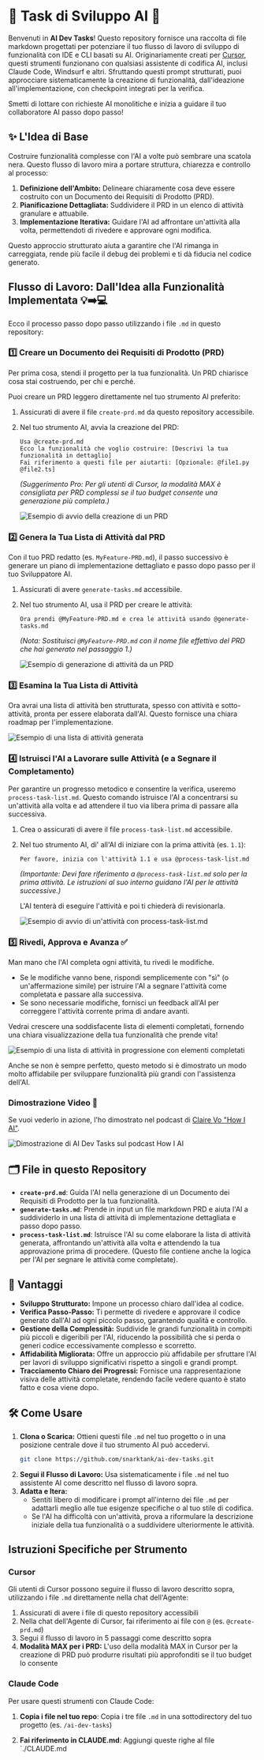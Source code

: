 # 🚀 Task di Sviluppo AI 🤖

Benvenuti in **AI Dev Tasks**! Questo repository fornisce una raccolta di file markdown progettati per potenziare il tuo flusso di lavoro di sviluppo di funzionalità con IDE e CLI basati su AI. Originariamente creati per [Cursor](https://cursor.sh/), questi strumenti funzionano con qualsiasi assistente di codifica AI, inclusi Claude Code, Windsurf e altri. Sfruttando questi prompt strutturati, puoi approcciare sistematicamente la creazione di funzionalità, dall'ideazione all'implementazione, con checkpoint integrati per la verifica.

Smetti di lottare con richieste AI monolitiche e inizia a guidare il tuo collaboratore AI passo dopo passo!

## ✨ L'Idea di Base

Costruire funzionalità complesse con l'AI a volte può sembrare una scatola nera. Questo flusso di lavoro mira a portare struttura, chiarezza e controllo al processo:

1.  **Definizione dell'Ambito:** Delineare chiaramente cosa deve essere costruito con un Documento dei Requisiti di Prodotto (PRD).
2.  **Pianificazione Dettagliata:** Suddividere il PRD in un elenco di attività granulare e attuabile.
3.  **Implementazione Iterativa:** Guidare l'AI ad affrontare un'attività alla volta, permettendoti di rivedere e approvare ogni modifica.

Questo approccio strutturato aiuta a garantire che l'AI rimanga in carreggiata, rende più facile il debug dei problemi e ti dà fiducia nel codice generato.

## Flusso di Lavoro: Dall'Idea alla Funzionalità Implementata 💡➡️💻

Ecco il processo passo dopo passo utilizzando i file `.md` in questo repository:

### 1️⃣ Creare un Documento dei Requisiti di Prodotto (PRD)

Per prima cosa, stendi il progetto per la tua funzionalità. Un PRD chiarisce cosa stai costruendo, per chi e perché.

Puoi creare un PRD leggero direttamente nel tuo strumento AI preferito:

1.  Assicurati di avere il file `create-prd.md` da questo repository accessibile.
2.  Nel tuo strumento AI, avvia la creazione del PRD:

    ```text
    Usa @create-prd.md
    Ecco la funzionalità che voglio costruire: [Descrivi la tua funzionalità in dettaglio]
    Fai riferimento a questi file per aiutarti: [Opzionale: @file1.py @file2.ts]
    ```
    *(Suggerimento Pro: Per gli utenti di Cursor, la modalità MAX è consigliata per PRD complessi se il tuo budget consente una generazione più completa.)*

    ![Esempio di avvio della creazione di un PRD](https://pbs.twimg.com/media/Go6DDlyX0AAS7JE?format=jpg&name=large)

### 2️⃣ Genera la Tua Lista di Attività dal PRD

Con il tuo PRD redatto (es. `MyFeature-PRD.md`), il passo successivo è generare un piano di implementazione dettagliato e passo dopo passo per il tuo Sviluppatore AI.

1.  Assicurati di avere `generate-tasks.md` accessibile.
2.  Nel tuo strumento AI, usa il PRD per creare le attività:

    ```text
    Ora prendi @MyFeature-PRD.md e crea le attività usando @generate-tasks.md
    ```
    *(Nota: Sostituisci `@MyFeature-PRD.md` con il nome file effettivo del PRD che hai generato nel passaggio 1.)*

    ![Esempio di generazione di attività da un PRD](https://pbs.twimg.com/media/Go6FITbWkAA-RCT?format=jpg&name=medium)

### 3️⃣ Esamina la Tua Lista di Attività

Ora avrai una lista di attività ben strutturata, spesso con attività e sotto-attività, pronta per essere elaborata dall'AI. Questo fornisce una chiara roadmap per l'implementazione.

![Esempio di una lista di attività generata](https://pbs.twimg.com/media/Go6GNuOWsAEcSDm?format=jpg&name=medium)

### 4️⃣ Istruisci l'AI a Lavorare sulle Attività (e a Segnare il Completamento)

Per garantire un progresso metodico e consentire la verifica, useremo `process-task-list.md`. Questo comando istruisce l'AI a concentrarsi su un'attività alla volta e ad attendere il tuo via libera prima di passare alla successiva.

1.  Crea o assicurati di avere il file `process-task-list.md` accessibile.
2.  Nel tuo strumento AI, di' all'AI di iniziare con la prima attività (es. `1.1`):

    ```text
    Per favore, inizia con l'attività 1.1 e usa @process-task-list.md
    ```
    *(Importante: Devi fare riferimento a `@process-task-list.md` solo per la *prima* attività. Le istruzioni al suo interno guidano l'AI per le attività successive.)*

    L'AI tenterà di eseguire l'attività e poi ti chiederà di revisionarla.

    ![Esempio di avvio di un'attività con process-task-list.md](https://pbs.twimg.com/media/Go6I41KWcAAAlHc?format=jpg&name=medium)

### 5️⃣ Rivedi, Approva e Avanza ✅

Man mano che l'AI completa ogni attività, tu rivedi le modifiche.

*   Se le modifiche vanno bene, rispondi semplicemente con "sì" (o un'affermazione simile) per istruire l'AI a segnare l'attività come completata e passare alla successiva.
*   Se sono necessarie modifiche, fornisci un feedback all'AI per correggere l'attività corrente prima di andare avanti.

Vedrai crescere una soddisfacente lista di elementi completati, fornendo una chiara visualizzazione della tua funzionalità che prende vita!

![Esempio di una lista di attività in progressione con elementi completati](https://pbs.twimg.com/media/Go6KrXZWkAA_UuX?format=jpg&name=medium)

Anche se non è sempre perfetto, questo metodo si è dimostrato un modo molto affidabile per sviluppare funzionalità più grandi con l'assistenza dell'AI.

### Dimostrazione Video 🎥

Se vuoi vederlo in azione, l'ho dimostrato nel podcast di [Claire Vo "How I AI"](https://www.youtube.com/watch?v=fD4ktSkNCw4).

![Dimostrazione di AI Dev Tasks sul podcast How I AI](https://img.youtube.com/vi/fD4ktSkNCw4/maxresdefault.jpg)

## 🗂️ File in questo Repository

*   **`create-prd.md`**: Guida l'AI nella generazione di un Documento dei Requisiti di Prodotto per la tua funzionalità.
*   **`generate-tasks.md`**: Prende in input un file markdown PRD e aiuta l'AI a suddividerlo in una lista di attività di implementazione dettagliata e passo dopo passo.
*   **`process-task-list.md`**: Istruisce l'AI su come elaborare la lista di attività generata, affrontando un'attività alla volta e attendendo la tua approvazione prima di procedere. (Questo file contiene anche la logica per l'AI per segnare le attività come completate).

## 🌟 Vantaggi

*   **Sviluppo Strutturato:** Impone un processo chiaro dall'idea al codice.
*   **Verifica Passo-Passo:** Ti permette di rivedere e approvare il codice generato dall'AI ad ogni piccolo passo, garantendo qualità e controllo.
*   **Gestione della Complessità:** Suddivide le grandi funzionalità in compiti più piccoli e digeribili per l'AI, riducendo la possibilità che si perda o generi codice eccessivamente complesso e scorretto.
*   **Affidabilità Migliorata:** Offre un approccio più affidabile per sfruttare l'AI per lavori di sviluppo significativi rispetto a singoli e grandi prompt.
*   **Tracciamento Chiaro dei Progressi:** Fornisce una rappresentazione visiva delle attività completate, rendendo facile vedere quanto è stato fatto e cosa viene dopo.

## 🛠️ Come Usare

1.  **Clona o Scarica:** Ottieni questi file `.md` nel tuo progetto o in una posizione centrale dove il tuo strumento AI può accedervi.
    ```bash
    git clone https://github.com/snarktank/ai-dev-tasks.git
    ```
2.  **Segui il Flusso di Lavoro:** Usa sistematicamente i file `.md` nel tuo assistente AI come descritto nel flusso di lavoro sopra.
3.  **Adatta e Itera:**
    *   Sentiti libero di modificare i prompt all'interno dei file `.md` per adattarli meglio alle tue esigenze specifiche o al tuo stile di codifica.
    *   Se l'AI ha difficoltà con un'attività, prova a riformulare la descrizione iniziale della tua funzionalità o a suddividere ulteriormente le attività.

## Istruzioni Specifiche per Strumento

### Cursor

Gli utenti di Cursor possono seguire il flusso di lavoro descritto sopra, utilizzando i file `.md` direttamente nella chat dell'Agente:

1.  Assicurati di avere i file di questo repository accessibili
2.  Nella chat dell'Agente di Cursor, fai riferimento ai file con `@` (es. `@create-prd.md`)
3.  Segui il flusso di lavoro in 5 passaggi come descritto sopra
4.  **Modalità MAX per i PRD:** L'uso della modalità MAX in Cursor per la creazione di PRD può produrre risultati più approfonditi se il tuo budget lo consente

### Claude Code

Per usare questi strumenti con Claude Code:

1.  **Copia i file nel tuo repo**: Copia i tre file `.md` in una sottodirectory del tuo progetto (es. `/ai-dev-tasks`)

2.  **Fai riferimento in CLAUDE.md**: Aggiungi queste righe al file `./CLAUDE.md
